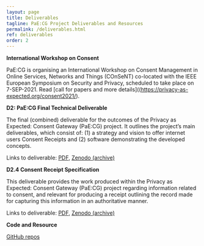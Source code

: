 ```yaml
---
layout: page
title: Deliverables
tagline: PaE:CG Project Deliverables and Resources
permalink: /deliverables.html
ref: deliverables
order: 2
---
```


**International Workshop on Consent**

PaE:CG is organising an International Workshop on
Consent Management in Online Services, Networks and Things (COnSeNT) co-located with the IEEE European Symposium on Security and Privacy, scheduled to take place on 7-SEP-2021. Read [call for papers and more details]((https://privacy-as-expected.org/consent2021/).

**D2: PaE:CG Final Technical Deliverable**

The final (combined) deliverable for the outcomes of the Privacy as Expected: Consent Gateway (PaE:CG) project. It outlines the project’s main deliverables, which consist of: (1) a strategy and vision to offer internet users Consent Receipts and (2) software demonstrating the developed concepts.

Links to deliverable: [PDF](deliverables/D2_Final_Technical_Deliverable.pdf), [Zenodo (archive)](https://doi.org/10.5281/zenodo.5086239)

**D2.4 Consent Receipt Specification**

This deliverable provides the work produced within the Privacy as Expected: Consent Gateway (PaE:CG) project regarding information related to consent, and relevant for producing a receipt outlining the record made for capturing this information in an authoritative manner.

Links to deliverable: [PDF](deliverables/D2.4_Consent_Receipts.pdf), [Zenodo (archive)](https://doi.org/10.5281/zenodo.5076603 )


**Code and Resource**

[GitHub repos](https://github.com/paecg)
